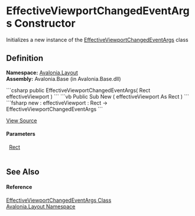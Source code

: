 # EffectiveViewportChangedEventArgs Constructor


Initializes a new instance of the <a href="T_Avalonia_Layout_EffectiveViewportChangedEventArgs">EffectiveViewportChangedEventArgs</a> class



## Definition
**Namespace:** <a href="N_Avalonia_Layout">Avalonia.Layout</a>  
**Assembly:** Avalonia.Base (in Avalonia.Base.dll)

<Tabs groupId="api-code-preview">
<TabItem value="csharp" label="C#">
```csharp
public EffectiveViewportChangedEventArgs(
	Rect effectiveViewport
)
```
</TabItem>
<TabItem value="vb" label="VB">
```vb
Public Sub New ( 
	effectiveViewport As Rect
)
```
</TabItem>
<TabItem value="fsharp" label="F#">
```fsharp
new : 
        effectiveViewport : Rect -> EffectiveViewportChangedEventArgs
```
</TabItem>
</Tabs>



<a href="https://github.com/AvaloniaUI/Avalonia/tree/master/src/Avalonia.Base/Layout/EffectiveViewportChangedEventArgs.cs#L10" title="View the source code">View Source</a>



#### Parameters
<dl><dt>  <a href="T_Avalonia_Rect">Rect</a></dt><dd> </dd></dl>

## See Also


#### Reference
<a href="T_Avalonia_Layout_EffectiveViewportChangedEventArgs">EffectiveViewportChangedEventArgs Class</a>  
<a href="N_Avalonia_Layout">Avalonia.Layout Namespace</a>  

